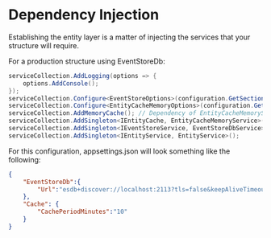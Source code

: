# Dependency Injection

Establishing the entity layer is a matter of injecting the services that your structure will require.

For a production structure using EventStoreDb:

``` c#
serviceCollection.AddLogging(options => {
    options.AddConsole();
});
serviceCollection.Configure<EventStoreOptions>(configuration.GetSection("EventStoreDb"));
serviceCollection.Configure<EntityCacheMemoryOptions>(configuration.GetSection("Cache"));
serviceCollection.AddMemoryCache(); // Dependency of EntityCacheMemoryService
serviceCollection.AddSingleton<IEntityCache, EntityCacheMemoryService>();
serviceCollection.AddSingleton<IEventStoreService, EventStoreDbService>();
serviceCollection.AddSingleton<IEntityService, EntityService>();
```

For this configuration, appsettings.json will look something like the following:
``` json
{
    "EventStoreDb":{
        "Url":"esdb+discover://localhost:2113?tls=false&keepAliveTimeout=10000&keepAliveInterval=10000"
    },
    "Cache": {
        "CachePeriodMinutes":"10"
    }
}
```